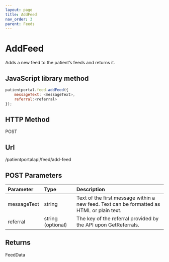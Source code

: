 ```yaml
---
layout: page
title: AddFeed
nav_order: 3
parent: Feeds
---
```


# AddFeed

Adds a new feed to the patient’s feeds and returns it.

## JavaScript library method

```javascript
patientportal.feed.addFeed({
    messageText: <messageText>,
    referral:<referral>
});
```

## HTTP Method

POST

## ****Url****

/patientportalapi/feed/add-feed

## POST Parameters

| Parameter | Type   | Description                                                 |
|:----------|:-------|:------------------------------------------------------------|
| messageText | string | Text of the first message within a new feed. Text can be formatted as HTML or plain text. |
| referral | string (optional) | The key of the referral provided by the API upon GetReferrals. |

## Returns

FeedData
